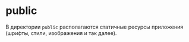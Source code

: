 # public

В директории `public` располагаются статичные ресурсы приложения (шрифты, стили, изображения и так далее).
